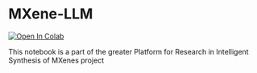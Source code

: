 # MXene-LLM
[![Open In Colab](https://colab.research.google.com/assets/colab-badge.svg)](https://colab.research.google.com/github/MARC27-Internet-Private-Limited/MXene-LLM/blob/main/MXene.ipynb)

This notebook is a part of the greater Platform for Research in Intelligent Synthesis of MXenes project
